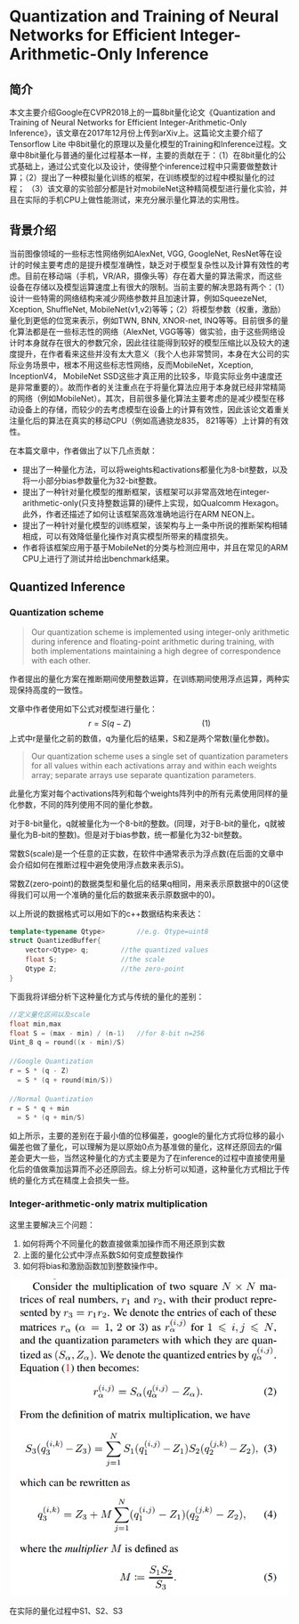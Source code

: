 # Quantization and Training of Neural Networks for Efficient Integer-Arithmetic-Only Inference

## 简介

本文主要介绍Google在CVPR2018上的一篇8bit量化论文《Quantization and Training of Neural Networks for Efficient Integer-Arithmetic-Only Inference》，该文章在2017年12月份上传到arXiv上。这篇论文主要介绍了Tensorflow Lite 中8bit量化的原理以及量化模型的Training和Inference过程。文章中8bit量化与普通的量化过程基本一样，主要的贡献在于：（1）在8bit量化的公式基础上，通过公式变化以及设计，使得整个inference过程中只需要做整数计算；（2）提出了一种模拟量化训练的框架，在训练模型的过程中模拟量化的过程； （3）该文章的实验部分都是针对mobileNet这种精简模型进行量化实验，并且在实际的手机CPU上做性能测试，来充分展示量化算法的实用性。

## 背景介绍

当前图像领域的一些标志性网络例如AlexNet, VGG, GoogleNet, ResNet等在设计的时候主要考虑的是提升模型准确性，缺乏对于模型复杂性以及计算有效性的考虑。目前在移动端（手机，VR/AR，摄像头等）存在着大量的算法需求，而这些设备在存储以及模型运算速度上有很大的限制。当前主要的解决思路有两个：（1）设计一些特需的网络结构来减少网络参数并且加速计算，例如SqueezeNet, Xception, ShuffleNet, MobileNet(v1,v2)等等；（2）将模型参数（权重，激励）量化到更低的位宽来表示，例如TWN, BNN, XNOR-net, INQ等等。目前很多的量化算法都是在一些标志性的网络（AlexNet, VGG等等）做实验，由于这些网络设计时本身就存在很大的参数冗余，因此往往能得到较好的模型压缩比以及较大的速度提升，在作者看来这些并没有太大意义（我个人也非常赞同，本身在大公司的实际业务场景中，根本不用这些标志性网络，反而MobileNet，Xception, InceptionV4， MobileNet SSD这些才真正用的比较多，毕竟实际业务中速度还是非常重要的）。故而作者的关注重点在于将量化算法应用于本身就已经非常精简的网络（例如MobileNet）。其次，目前很多量化算法主要考虑的是减少模型在移动设备上的存储，而较少的去考虑模型在设备上的计算有效性，因此该论文着重关注量化后的算法在真实的移动CPU（例如高通骁龙835， 821等等）上计算的有效性。

在本篇文章中，作者做出了以下几点贡献：

* 提出了一种量化方法，可以将weights和activations都量化为8-bit整数，以及将一小部分bias参数量化为32-bit整数。
* 提出了一种针对量化模型的推断框架，该框架可以非常高效地在integer-arithmetic-only(只支持整数运算的)硬件上实现，如Qualcomm Hexagon。此外，作者还描述了如何让该框架高效准确地运行在ARM NEON上。
* 提出了一种针对量化模型的训练框架，该架构与上一条中所说的推断架构相辅相成，可以有效降低量化操作对真实模型所带来的精度损失。
* 作者将该框架应用于基于MobileNet的分类与检测应用中，并且在常见的ARM CPU上进行了测试并给出benchmark结果。

## Quantized Inference

### Quantization scheme

>Our quantization scheme is implemented using integer-only arithmetic during inference and floating-point arithmetic during training, with both implementations maintaining a high degree of correspondence with each other.

作者提出的量化方案在推断期间使用整数运算，在训练期间使用浮点运算，两种实现保持高度的一致性。

文章中作者使用如下公式对模型进行量化：
$$
r = S(q-Z) \qquad \qquad \qquad \qquad(1)
$$
上式中r是量化之前的数值，q为量化后的结果，S和Z是两个常数(量化参数)。
> Our quantization scheme uses a single set of quantization parameters for all values within each activations array and within each weights array; separate arrays use separate quantization parameters.

此量化方案对每个activations阵列和每个weights阵列中的所有元素使用同样的量化参数，不同的阵列使用不同的量化参数。

对于8-bit量化，q就被量化为一个8-bit的整数。(同理，对于B-bit的量化，q就被量化为B-bit的整数)。但是对于bias参数，统一都量化为32-bit整数。

常数S(scale)是一个任意的正实数，在软件中通常表示为浮点数(在后面的文章中会介绍如何在推断过程中避免使用浮点数来表示S)。

常数Z(zero-point)的数据类型和量化后的结果q相同，用来表示原数据中的0(这使得我们可以用一个准确的量化后的数据来表示原数据中的0)。

以上所说的数据格式可以用如下的c++数据结构来表达：

```c++
template<typename Qtype>        //e.g. Qtype=uint8
struct QuantizedBuffer{
    vector<Qtype> q;        //the quantized values
    float S;                //the scale
    Qtype Z;                //the zero-point
}
```

下面我将详细分析下这种量化方式与传统的量化的差别：

```c++
//定义量化区间以及scale
float min,max
float S = (max - min) / (n-1)   //for 8-bit n=256
Uint_8 q = round((x - min)/S)

//Google Quantization
r = S * (q - Z)
  = S * (q + round(min/S))

//Normal Quantization
r = S * q + min
  = S * (q + min/S)
```

如上所示，主要的差别在于最小值的位移偏差，google的量化方式将位移的最小偏差也做了量化，可以理解为是以原始0点为基准做的量化，这样还原回去的r偏差会更大一些，当然这种量化的方式主要是为了在inference的过程中直接使用量化后的值做乘加运算而不必还原回去。综上分析可以知道，这种量化方式相比于传统的量化方式在精度上会损失一些。

### Integer-arithmetic-only matrix multiplication

这里主要解决三个问题：

1. 如何将两个不同量化的数直接做乘加操作而不用还原到实数
2. 上面的量化公式中浮点系数S如何变成整数操作
3. 如何将bias和激励函数加到整数操作中。

![multiplication](https://github.com/Frankzd/Reading-List/blob/master/images/multiplication.png?raw=true)

在实际的量化过程中S1、S2、S3